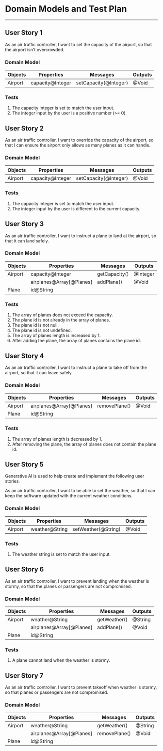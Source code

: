 # Domain Models and Test Plan

---

## User Story 1

As an air traffic controller, I want to set the capacity of the airport, so that the airport isn't overcrowded.

### Domain Model

| Objects | Properties | Messages | Outputs |
| --- | --- | --- | --- |
| Airport | capacity@Integer | setCapacity(@Integer) | @Void |

### Tests
1. The capacity integer is set to match the user input.
2. The integer input by the user is a positive number (>= 0).

## User Story 2

As an air traffic controller, I want to override the capacity of the airport, so that I can ensure the airport only allows as many planes as it can handle.

### Domain Model

| Objects | Properties | Messages | Outputs |
| --- | --- | --- | --- |
| Airport | capacity@Integer | setCapacity(@Integer) | @Void |

### Tests
1. The capacity integer is set to match the user input.
2. The integer input by the user is different to the current capacity.

## User Story 3

As an air traffic controller, I want to instruct a plane to land at the airport, so that it can land safely.

### Domain Model

| Objects | Properties | Messages | Outputs |
| --- | --- | --- | --- |
| Airport | capacity@Integer | getCapacity() | @Integer |
|  | airplanes@Array[@Planes] | addPlane() | @Void |
| Plane | id@String |  |  |

### Tests
1. The array of planes does not exceed the capacity.
2. The plane id is not already in the array of planes.
3. The plane id is not null.
4. The plane id is not undefined.
5. The array of planes length is increased by 1.
6. After adding the plane, the array of planes contains the plane id.

## User Story 4

As an air traffic controller, I want to instruct a plane to take off from the airport, so that it can leave safely.

### Domain Model

| Objects | Properties | Messages | Outputs |
| --- | --- | --- | --- |
| Airport | airplanes@Array[@Planes] | removePlane() | @Void |
| Plane | id@String |  |  |

### Tests
1. The array of planes length is decreased by 1.
2. After removing the plane, the array of planes does not contain the plane id.

## User Story 5
Generative AI is used to help create and implement the following user stories.

As an air traffic controller, I want to be able to set the weather, so that I can keep the software updated with the current weather conditions.

### Domain Model

| Objects | Properties | Messages | Outputs |
| --- | --- | --- | --- |
| Airport | weather@String | setWeather(@String) | @Void |

### Tests
1. The weather string is set to match the user input.

## User Story 6

As an air traffic controller, I want to prevent landing when the weather is stormy, so that the planes or passengers are not compromised.

### Domain Model

| Objects | Properties | Messages | Outputs |
| --- | --- | --- | --- |
| Airport | weather@String | getWeather() | @String |
|  | airplanes@Array[@Planes] | addPlane() | @Void |
| Plane | id@String |  |  |

### Tests
1. A plane cannot land when the weather is stormy.

## User Story 7

As an air traffic controller, I want to prevent takeoff when weather is stormy, so that planes or passengers are not compromised.

### Domain Model

| Objects | Properties | Messages | Outputs |
| --- | --- | --- | --- |
| Airport | weather@String | getWeather() | @String |
|  | airplanes@Array[@Planes] | removePlane() | @Void |
| Plane | id@String |  |  |